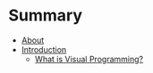 # Summary

* [About](README.md)
* [Introduction](01_Introduction/Introduction.md)
   * [What is Visual Programming?](01_Introduction/1-1what_is_visual_programming.md)

